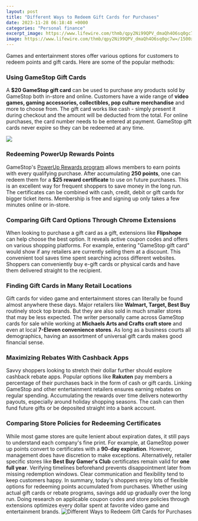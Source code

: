 ```yaml
---
layout: post
title: "Different Ways to Redeem Gift Cards for Purchases"
date: 2023-11-28 06:18:48 +0000
categories: "Personal finance"
excerpt_image: https://www.lifewire.com/thmb/qpy2Ni99QPV_dmaQh4O6sq0gc7w=/1500x0/filters:no_upscale():max_bytes(150000):strip_icc()/005-how-to-redeem-amazon-gift-card-4688787-b649bb8f85a24e62a9329cf305119e2c.jpg
image: https://www.lifewire.com/thmb/qpy2Ni99QPV_dmaQh4O6sq0gc7w=/1500x0/filters:no_upscale():max_bytes(150000):strip_icc()/005-how-to-redeem-amazon-gift-card-4688787-b649bb8f85a24e62a9329cf305119e2c.jpg
---
```


Games and entertainment stores offer various options for customers to redeem points and gift cards. Here are some of the popular methods:
### Using GameStop Gift Cards 
A **$20 GameStop gift card** can be used to purchase any products sold by GameStop both in-store and online. Customers have a wide range of **video games, gaming accessories, collectibles, pop culture merchandise** and more to choose from. The gift card works like cash - simply present it during checkout and the amount will be deducted from the total. For online purchases, the card number needs to be entered at payment. GameStop gift cards never expire so they can be redeemed at any time.

![](https://www.moneycrashers.com/wp-content/uploads/2011/06/types-gift-cards-buy-sell-redeem.jpg)
### Redeeming PowerUp Rewards Points
GameStop's [PowerUp Rewards program](https://store.fi.io.vn/womens-cow-mom-cute-womens-70s-80s-retro-style-sunset-moo-moo-lover-v-neck-t-shirt/women&) allows members to earn points with every qualifying purchase. After accumulating **250 points**, one can redeem them for a **$25 reward certificate** to use on future purchases. This is an excellent way for frequent shoppers to save money in the long run. The certificates can be combined with cash, credit, debit or gift cards for bigger ticket items. Membership is free and signing up only takes a few minutes online or in-store.
### Comparing Gift Card Options Through Chrome Extensions  
When looking to purchase a gift card as a gift, extensions like **Flipshope** can help choose the best option. It reveals active coupon codes and offers on various shopping platforms. For example, entering "GameStop gift card" would show if any retailers are currently selling them at a discount. This convenient tool saves time spent searching across different websites. Shoppers can conveniently buy e-gift cards or physical cards and have them delivered straight to the recipient.
### Finding Gift Cards in Many Retail Locations
Gift cards for video game and entertainment stores can literally be found almost anywhere these days. Major retailers like **Walmart, Target, Best Buy** routinely stock top brands. But they are also sold in much smaller stores that may be less expected. The writer personally came across GameStop cards for sale while working at **Michaels Arts and Crafts craft store** and even at local **7-Eleven convenience stores**. As long as a business courts all demographics, having an assortment of universal gift cards makes good financial sense. 
### Maximizing Rebates With Cashback Apps
Savvy shoppers looking to stretch their dollar further should explore cashback rebate apps. Popular options like **Rakuten** pay members a percentage of their purchases back in the form of cash or gift cards. Linking GameStop and other entertainment retailers ensures earning rebates on regular spending. Accumulating the rewards over time delivers noteworthy payouts, especially around holiday shopping seasons. The cash can then fund future gifts or be deposited straight into a bank account.
### Comparing Store Policies for Redeeming Certificates
While most game stores are quite lenient about expiration dates, it still pays to understand each company's fine print. For example, at GameStop power up points convert to certificates with a **90-day expiration**. However, management does have discretion to make exceptions. Alternatively, retailer specific stores like **Best Buy Gamer's Club** certificates remain valid for **one full year**. Verifying timelines beforehand prevents disappointment later from missing redemption windows. Clear communication and flexibility tend to keep customers happy.
In summary, today's shoppers enjoy lots of flexible options for redeeming points accumulated from purchases. Whether using actual gift cards or rebate programs, savings add up gradually over the long run. Doing research on applicable coupon codes and store policies through extensions optimizes every dollar spent at favorite video game and entertainment brands.
![Different Ways to Redeem Gift Cards for Purchases](https://www.lifewire.com/thmb/qpy2Ni99QPV_dmaQh4O6sq0gc7w=/1500x0/filters:no_upscale():max_bytes(150000):strip_icc()/005-how-to-redeem-amazon-gift-card-4688787-b649bb8f85a24e62a9329cf305119e2c.jpg)